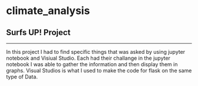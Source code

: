 # climate_analysis


## Surfs UP! Project
- - -
In this project I had to find specific things that was asked by using jupyter notebook and Visiual Studio. Each had their challange in the jupyter notebook I was able to gather the information and then display them in graphs.
Visual Studios is what I used to make the code for flask on the same type of Data.
